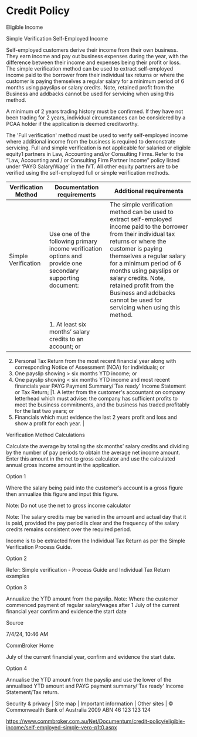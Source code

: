 # Credit Policy

Eligible Income

Simple Verification Self-Employed Income

Self-employed customers derive their income from their own business. They earn income and pay out business expenses during the year, with the difference between their income and expenses being their profit or loss. The simple verification method can be used to extract self-employed income paid to the borrower from their individual tax returns or where the customer is paying themselves a regular salary for a minimum period of 6 months using payslips or salary credits. Note, retained profit from the Business and addbacks cannot be used for servicing when using this method.

A minimum of 2 years trading history must be confirmed. If they have not been trading for 2 years, individual circumstances can be considered by a PCAA holder if the application is deemed creditworthy.

The 'Full verification' method must be used to verify self-employed income where additional income from the business is required to demonstrate servicing. Full and simple verification is not applicable for salaried or eligible equity1 partners in Law, Accounting and/or Consulting Firms. Refer to the “Law, Accounting and / or Consulting Firm Partner Income” policy listed under ‘PAYG Salary/Wage’ in the IVT. All other equity partners are to be verified using the self-employed full or simple verification methods.

|Verification Method|Documentation requirements|Additional requirements|
|---|---|---|
|Simple Verification|Use one of the following primary income verification options and provide one secondary supporting document:|The simple verification method can be used to extract self-employed income paid to the borrower from their individual tax returns or where the customer is paying themselves a regular salary for a minimum period of 6 months using payslips or salary credits. Note, retained profit from the Business and addbacks cannot be used for servicing when using this method.|
| |1. At least six months’ salary credits to an account; or
2. Personal Tax Return from the most recent financial year along with corresponding Notice of Assessment (NOA) for individuals; or
3. One payslip showing &gt; six months YTD income; or
4. One payslip showing &lt; six months YTD income and most recent financials year PAYG Payment Summary/'Tax ready' Income Statement or Tax Return;
|1. A letter from the customer's accountant on company letterhead which must advise: the company has sufficient profits to meet the business commitments, and the business has traded profitably for the last two years; or
2. Financials which must evidence the last 2 years profit and loss and show a profit for each year.
|

Verification Method Calculations

Calculate the average by totaling the six months’ salary credits and dividing by the number of pay periods to obtain the average net income amount. Enter this amount in the net to gross calculator and use the calculated annual gross income amount in the application.

Option 1

Where the salary being paid into the customer’s account is a gross figure then annualize this figure and input this figure.

Note: Do not use the net to gross income calculator

Note: The salary credits may be varied in the amount and actual day that it is paid, provided the pay period is clear and the frequency of the salary credits remains consistent over the required period.

Income is to be extracted from the Individual Tax Return as per the Simple Verification Process Guide.

Option 2

Refer: Simple verification - Process Guide and Individual Tax Return examples

Option 3

Annualize the YTD amount from the payslip. Note: Where the customer commenced payment of regular salary/wages after 1 July of the current financial year confirm and evidence the start date

Source

7/4/24, 10:46 AM

CommBroker Home

July of the current financial year, confirm and evidence the start date.

Option 4

Annualise the YTD amount from the payslip and use the lower of the annualised YTD amount and PAYG payment summary/'Tax ready' Income Statement/Tax return.

Security & privacy | Site map | Important information | Other sites | © Commonwealth Bank of Australia 2009 ABN 46 123 123 124

https://www.commbroker.com.au/Net/Documentum/credit-policy/eligible-income/self-employed-simple-vero-p1t0.aspx